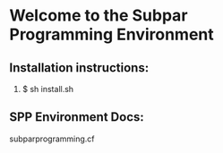 # Welcome to the Subpar Programming Environment

## Installation instructions:
1. $ sh install.sh

## SPP Environment Docs:

subparprogramming.cf
